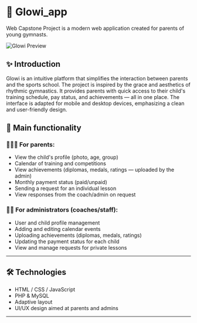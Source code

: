 # 🌟 Glowi_app

Web Capstone Project is a modern web application created for parents of young gymnasts.

![Glowi Preview](images/projectscreen.png)


## ✨ Introduction

Glowi is an intuitive platform that simplifies the interaction between parents and the sports school. The project is inspired by the grace and aesthetics of rhythmic gymnastics. It provides parents with quick access to their child's training schedule, pay status, and achievements — all in one place. The interface is adapted for mobile and desktop devices, emphasizing a clean and user-friendly design.

## 🔑 Main functionality

### 👨👩👧 For parents:
- View the child's profile (photo, age, group)
- Calendar of training and competitions
- View achievements (diplomas, medals, ratings — uploaded by the admin)
- Monthly payment status (paid/unpaid)
- Sending a request for an individual lesson
- View responses from the coach/admin on request

### 🧑🏫 For administrators (coaches/staff):
- User and child profile management
- Adding and editing calendar events
- Uploading achievements (diplomas, medals, ratings)
- Updating the payment status for each child
- View and manage requests for private lessons

---

## 🛠️ Technologies

- HTML / CSS / JavaScript
- PHP & MySQL
- Adaptive layout
- UI/UX design aimed at parents and admins

---

